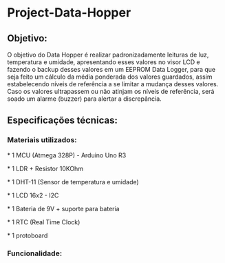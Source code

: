 # Project-Data-Hopper
## Objetivo:
O objetivo do Data Hopper é realizar padronizadamente leituras de luz, temperatura e umidade, apresentando esses valores no visor LCD e 
fazendo o backup desses valores em um EEPROM Data Logger, para que seja feito um cálculo da média ponderada dos valores guardados, assim estabelecendo
níveis de referência a se limitar a mudança desses valores. Caso os valores ultrapassem ou não atinjam os níveis de referência, será soado um alarme (buzzer) 
para alertar a discrepância.
## Especificações técnicas:
### Materiais utilizados:
\* 1 MCU (Atmega 328P) - Arduino Uno R3

\* 1 LDR + Resistor 10KOhm

\* 1 DHT-11 (Sensor de temperatura e umidade)

\* 1 LCD 16x2 - I2C

\* 1 Bateria de 9V + suporte para bateria

\* 1 RTC (Real Time Clock)

\* 1 protoboard

### Funcionalidade:
